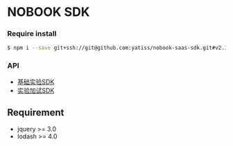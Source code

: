 # NOBOOK SDK
### Require install
```bash
$ npm i --save git+ssh://git@github.com:yatiss/nobook-saas-sdk.git#v2.1.11
```

### API
* [基础实验SDK](nobook/lab/README.md)
* [实验加试SDK](nobook/additional/README.md)

## Requirement
* jquery >= 3.0
* lodash >= 4.0